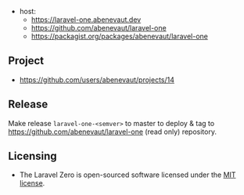 - host:
  - https://laravel-one.abenevaut.dev
  - https://github.com/abenevaut/laravel-one
  - https://packagist.org/packages/abenevaut/laravel-one

## Project

- https://github.com/users/abenevaut/projects/14

## Release

Make release `laravel-one-<semver>` to master to deploy & tag to https://github.com/abenevaut/laravel-one (read only) repository.

## Licensing

- The Laravel Zero is open-sourced software licensed under the [MIT license](https://opensource.org/license/mit/).
